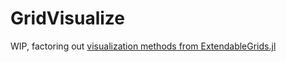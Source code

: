 GridVisualize
=============

WIP, factoring out [visualization methods from ExtendableGrids.jl](https://j-fu.github.io/ExtendableGrids.jl/stable/visualize/)

